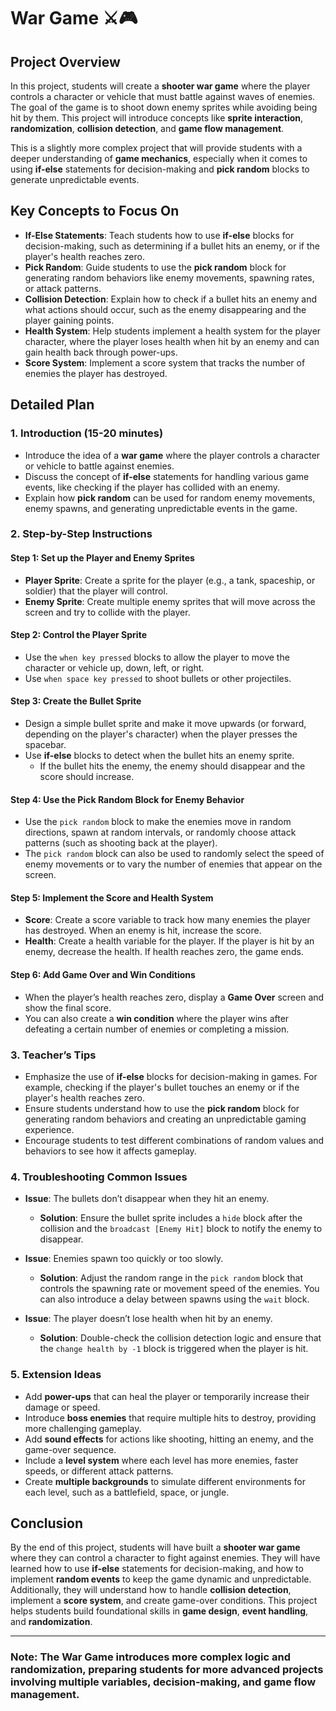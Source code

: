 # War Game ⚔️🎮

## Project Overview

In this project, students will create a **shooter war game** where the player controls a character or vehicle that must battle against waves of enemies. The goal of the game is to shoot down enemy sprites while avoiding being hit by them. This project will introduce concepts like **sprite interaction**, **randomization**, **collision detection**, and **game flow management**.

This is a slightly more complex project that will provide students with a deeper understanding of **game mechanics**, especially when it comes to using **if-else** statements for decision-making and **pick random** blocks to generate unpredictable events.

## Key Concepts to Focus On

- **If-Else Statements**: Teach students how to use **if-else** blocks for decision-making, such as determining if a bullet hits an enemy, or if the player's health reaches zero.
- **Pick Random**: Guide students to use the **pick random** block for generating random behaviors like enemy movements, spawning rates, or attack patterns.
- **Collision Detection**: Explain how to check if a bullet hits an enemy and what actions should occur, such as the enemy disappearing and the player gaining points.
- **Health System**: Help students implement a health system for the player character, where the player loses health when hit by an enemy and can gain health back through power-ups.
- **Score System**: Implement a score system that tracks the number of enemies the player has destroyed.

## Detailed Plan

### 1. Introduction (15-20 minutes)
- Introduce the idea of a **war game** where the player controls a character or vehicle to battle against enemies.
- Discuss the concept of **if-else** statements for handling various game events, like checking if the player has collided with an enemy.
- Explain how **pick random** can be used for random enemy movements, enemy spawns, and generating unpredictable events in the game.

### 2. Step-by-Step Instructions

#### Step 1: Set up the Player and Enemy Sprites
- **Player Sprite**: Create a sprite for the player (e.g., a tank, spaceship, or soldier) that the player will control.
- **Enemy Sprite**: Create multiple enemy sprites that will move across the screen and try to collide with the player.

#### Step 2: Control the Player Sprite
- Use the `when key pressed` blocks to allow the player to move the character or vehicle up, down, left, or right.
- Use `when space key pressed` to shoot bullets or other projectiles.

#### Step 3: Create the Bullet Sprite
- Design a simple bullet sprite and make it move upwards (or forward, depending on the player's character) when the player presses the spacebar.
- Use **if-else** blocks to detect when the bullet hits an enemy sprite.
  - If the bullet hits the enemy, the enemy should disappear and the score should increase.

#### Step 4: Use the Pick Random Block for Enemy Behavior
- Use the `pick random` block to make the enemies move in random directions, spawn at random intervals, or randomly choose attack patterns (such as shooting back at the player).
- The `pick random` block can also be used to randomly select the speed of enemy movements or to vary the number of enemies that appear on the screen.

#### Step 5: Implement the Score and Health System
- **Score**: Create a score variable to track how many enemies the player has destroyed. When an enemy is hit, increase the score.
- **Health**: Create a health variable for the player. If the player is hit by an enemy, decrease the health. If health reaches zero, the game ends.

#### Step 6: Add Game Over and Win Conditions
- When the player’s health reaches zero, display a **Game Over** screen and show the final score.
- You can also create a **win condition** where the player wins after defeating a certain number of enemies or completing a mission.

### 3. Teacher’s Tips
- Emphasize the use of **if-else** blocks for decision-making in games. For example, checking if the player's bullet touches an enemy or if the player's health reaches zero.
- Ensure students understand how to use the **pick random** block for generating random behaviors and creating an unpredictable gaming experience.
- Encourage students to test different combinations of random values and behaviors to see how it affects gameplay.

### 4. Troubleshooting Common Issues

- **Issue**: The bullets don’t disappear when they hit an enemy.
  - **Solution**: Ensure the bullet sprite includes a `hide` block after the collision and the `broadcast [Enemy Hit]` block to notify the enemy to disappear.
  
- **Issue**: Enemies spawn too quickly or too slowly.
  - **Solution**: Adjust the random range in the `pick random` block that controls the spawning rate or movement speed of the enemies. You can also introduce a delay between spawns using the `wait` block.
  
- **Issue**: The player doesn’t lose health when hit by an enemy.
  - **Solution**: Double-check the collision detection logic and ensure that the `change health by -1` block is triggered when the player is hit.

### 5. Extension Ideas

- Add **power-ups** that can heal the player or temporarily increase their damage or speed.
- Introduce **boss enemies** that require multiple hits to destroy, providing more challenging gameplay.
- Add **sound effects** for actions like shooting, hitting an enemy, and the game-over sequence.
- Include a **level system** where each level has more enemies, faster speeds, or different attack patterns.
- Create **multiple backgrounds** to simulate different environments for each level, such as a battlefield, space, or jungle.

## Conclusion

By the end of this project, students will have built a **shooter war game** where they can control a character to fight against enemies. They will have learned how to use **if-else** statements for decision-making, and how to implement **random events** to keep the game dynamic and unpredictable. Additionally, they will understand how to handle **collision detection**, implement a **score system**, and create game-over conditions. This project helps students build foundational skills in **game design**, **event handling**, and **randomization**.

---

### **Note**: The **War Game** introduces more complex logic and randomization, preparing students for more advanced projects involving multiple variables, decision-making, and game flow management.
